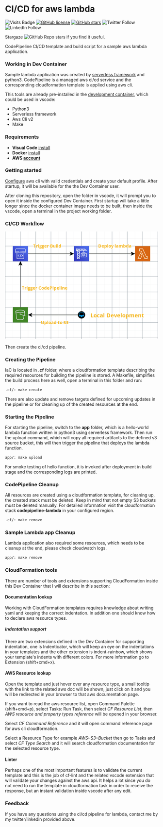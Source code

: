 # CI/CD for aws lambda

![Visits Badge](https://badges.pufler.dev/visits/simorgh1/lambda-cd)
[![GitHub license](https://img.shields.io/github/license/simorgh1/lambda-cd)](https://github.com/simorgh1/lambda-cd/blob/master/LICENSE)
[![GitHub stars](https://img.shields.io/github/stars/simorgh1/lambda-cd)](https://github.com/simorgh1/lambda-cd/stargazers)
![Twitter Follow](https://img.shields.io/twitter/follow/bahrammaravandi?style=social)
![LinkedIn Follow](https://shields.io/badge/style-bahram.maravandi-black?logo=linkedin&label=LinkedIn&link=https://www.linkedin.com/in/bahram.maravandi)

Stargaze ![GitHub Repo stars](https://img.shields.io/github/stars/simorgh1/lambda-cd?style=social) if you find it useful.

CodePipeline CI/CD template and build script for a sample aws lambda application.

### Working in Dev Container

Sample lambda application was created by [serverless framework](https://www.serverless.com) and python3. CodePipeline is a managed aws ci/cd service and the corresponding cloudformation template is applied using aws cli.

This tools are already pre-installed in the [development container](https://microsoft.github.io/code-with-engineering-playbook/developer-experience/devcontainers/), which could be used in vscode:

- Python3
- Serverless framework
- Aws Cli v2
- Make

### Requirements

- **Visual Code** [install](https://code.visualstudio.com/Download)
- **Docker** [install](https://docs.docker.com/engine/install/)
- **AWS [account](https://aws.amazon.com)**

### Getting started

[Configure](https://docs.aws.amazon.com/cli/latest/userguide/cli-configure-quickstart.html) aws cli with valid credentials and create your default profile. After startup, it will be available for the the Dev Container user.

After cloning this repository, open the folder in vscode, it will prompt you to open it inside the configured Dev Container. First startup will take a little longer since the docker container image needs to be built, then inside the vscode, open a terminal in the project working folder.

### CI/CD Workflow

![Workflow](ci-cd-lambda.png)

Then create the ci/cd pipeline.

### Creating the Pipeline

IaC is located in **.cf** folder, where a cloudformation template describing the required resources for building the pipeline is stored. A Makefile, simplifies the build process here as well, open a terminal in this folder and run:

```bash
.cf/: make create
```

There are also update and remove targets defined for upcoming updates in the pipeline or for cleaning up of the created resources at the end.

### Starting the Pipeline

For starting the pipeline, switch to the **app** folder, which is a hello-world lambda function written in python3 using serverless framework. Then run the upload command, which will copy all required artifacts to the defined s3 source bucket, this will then trigger the pipeline that deploys the lambda function.

```bash
app/: make upload
```

For smoke testing of hello function, it is invoked after deployment in build stage and the corresponding logs are printed.

### CodePipeline Cleanup

All resources are created using a cloudformation template, for cleaning up, the created stack must be deleted. Keep in mind that not empty S3 buckets must be deleted manually. For detailed information visit the cloudformation stack **codepipeline-lambda** in your configured region.

```bash
.cf/: make remove
```

### Sample Lambda app Cleanup

Lambda application also required some resources, which needs to be cleanup at the end, please check cloudwatch logs.

```bash
app/: make remove
```

### CloudFormation tools

There are number of tools and extensions supporting CloudFormation inside this Dev Container that I will describe in this section:

#### Documentation lookup

Working with CloudFormation templates requires knowledge about writing yaml and keeping the correct indentation. In addition one should know how to declare aws resource types.

##### Indentation support

There are two extensions defined in the Dev Container for supporting indentation, one is Indenticator, which will keep an eye on the indentations in your templates and the other extension is indent-rainbow, which shows your template's indents with different colors. For more information go to Extension (shift+cmd+x).

#### AWS Resource lookup

Open the template and just hover over any resource type, a small tooltip with the link to the related aws doc will be shown, just click on it and you will be redirected in your browser to that aws documentation page.

If you want to read the aws resource list, open Command Palette (shift+cmd+p), select Tasks: Run Task, then select _CF Resource List_, then _AWS resource and property types reference_ will be opened in your browser.

Select _CF Command Reference_ and it will open command reference page for aws cli cloudformation.

Select a Resource Type for example _AWS::S3::Bucket_ then go to Tasks and select _CF Type Search_ and it will search cloudformation documentation for the selected resource type.

#### Linter

Perhaps one of the most important features is to validate the current template and this is the job of cf-lint and the related vscode extension that will validate your changes against the aws api. It helps a lot since you do not need to run the template in cloudformation task in order to receive the response, but an instant validation inside vscode after any edit.

### Feedback

If you have any questions using the ci/cd pipeline for lambda, contact me by my twitter/linkedin provided above.
